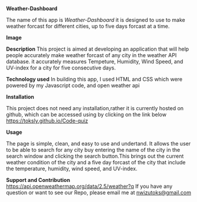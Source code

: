 <strong>Weather-Dashboard</strong>

The name of this app is <i>Weather-Dashboard</i> it is designed to use to make weather forcast for different cities, up to five days forcast at a time.

<strong>Image</strong>

<strong>Description</strong>
This project is aimed at developing an application that will help people accurately make weather forcast of any city in the weather API database. it accurately measures Tempeture, Humidity, Wind Speed, and UV-index for a city for five consecutive days.

<strong>Technology used</strong>
In building this app, I used HTML and CSS which were powered by my Javascript code, and open weather api

<strong>Installation</strong>

This project does not need any installation,rather it is currently hosted on github, which can be accessed using by clicking on the link below https://toksly.github.io/Code-quiz

<strong>Usage</strong>

The page is simple, clean, and easy to use and undertand. It allows the user to be able to search for any city buy entering the name of the city in the search window and clicking the search button.This brings out the current weather condition of the city and a five day forcast of the city that include the temperature, humidity, wind speed, and UV-index.

<strong>Support and Contribution</strong>
https://api.openweathermap.org/data/2.5/weather?q
If you have any question or want to see our Repo, please email me at nwizutoks@gmail.com
